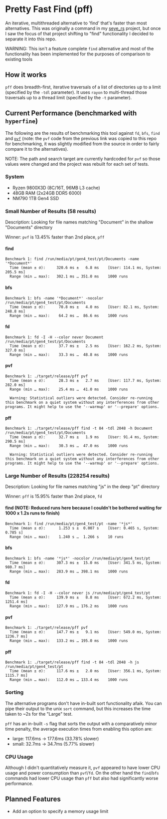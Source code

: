 # Pretty Fast Find (pff)
An iterative, multithreaded alternative to 'find' that's faster than most alternatives. This was originally a command in my [seye_rs](https://github.com/pericles-tpt/seye_rs) project, but once I saw the focus of that project shifting to "find" functionality I decided to separate it into this repo.

WARNING: This isn't a feature complete `find` alternative and most of the functionality has been implemented for the purposes of comparison to existing tools

## How it works
`pff` does breadth-first, iterative traversals of a list of directories up to a limit (specified by the `-tdl` parameter). It uses `rayon` to multi-thread those traversals up to a thread limit (specified by the `-t` parameter).

## Current Performance (benchmarked with `hyperfine`) 
The following are the results of benchmarking this tool against `fd`, `bfs`, `find` and [`pvf`](https://mastodon.social/@pervognsen/110739397974530013) (note: the `pvf` code from the previous link was copied to this repo for benchmarking, it was slightly modified from the source in order to fairly compare it to the alternatives).

NOTE: The path and search target are currently hardcoded for `pvf` so those values were changed and the project was rebuilt for each set of tests.

### System
- Ryzen 9800X3D (8C/16T, 96MB L3 cache)
- 48GB RAM (2x24GB DDR5 6000)
- NM790 1TB Gen4 SSD

### Small Number of Results (58 results)
Description: Looking for file names matching "Document" in the shallow "Documents" directory

Winner: `pvf` is 13.45% faster than 2nd place, `pff`
#### find
```
Benchmark 1: find /run/media/pt/gen4_test/pt/Documents -name '*Document*'
  Time (mean ± σ):     320.6 ms ±   6.8 ms    [User: 114.1 ms, System: 205.5 ms]
  Range (min … max):   302.1 ms … 351.0 ms    1000 runs
```
#### bfs
```
Benchmark 1: bfs -name '*Document*' -nocolor /run/media/pt/gen4_test/pt/Documents
  Time (mean ± σ):      70.8 ms ±   4.0 ms    [User: 82.1 ms, System: 248.8 ms]
  Range (min … max):    64.2 ms …  86.6 ms    1000 runs
```
#### fd
```
Benchmark 1: fd -I -H --color never Document /run/media/pt/gen4_test/pt/Documents
  Time (mean ± σ):      37.7 ms ±   2.5 ms    [User: 162.2 ms, System: 327.0 ms]
  Range (min … max):    33.3 ms …  48.8 ms    1000 runs
```
#### pvf
```
Benchmark 1: ./target/release/pff pvf
  Time (mean ± σ):      28.3 ms ±   2.7 ms    [User: 117.7 ms, System: 282.0 ms]
  Range (min … max):    25.4 ms …  41.0 ms    1000 runs
 
  Warning: Statistical outliers were detected. Consider re-running this benchmark on a quiet system without any interferences from other programs. It might help to use the '--warmup' or '--prepare' options.
```
#### pff
```
Benchmark 1: ./target/release/pff find -t 84 -tdl 2048 -h Document /run/media/pt/gen4_test/pt/Documents
  Time (mean ± σ):      32.7 ms ±   1.9 ms    [User: 91.4 ms, System: 290.5 ms]
  Range (min … max):    30.3 ms …  47.0 ms    1000 runs
 
  Warning: Statistical outliers were detected. Consider re-running this benchmark on a quiet system without any interferences from other programs. It might help to use the '--warmup' or '--prepare' options.
```
### Large Number of Results (228254 results)
Description: Looking for file names matching "js" in the deep "pt" directory

Winner: `pff` is 15.95% faster than 2nd place, `fd`
#### find (NOTE: Reduced runs here because I couldn't be bothered waiting for 1000 x 1.2s runs to finish)
```
Benchmark 1: find /run/media/pt/gen4_test/pt -name '*js*'
  Time (mean ± σ):      1.253 s ±  0.007 s    [User: 0.465 s, System: 0.785 s]
  Range (min … max):    1.240 s …  1.266 s    10 runs
```
#### bfs
```
Benchmark 1: bfs -name '*js*' -nocolor /run/media/pt/gen4_test/pt
  Time (mean ± σ):     307.3 ms ±  15.0 ms    [User: 341.5 ms, System: 980.7 ms]
  Range (min … max):   283.9 ms … 398.1 ms    1000 runs
```
#### fd
```
Benchmark 1: fd -I -H --color never js /run/media/pt/gen4_test/pt
  Time (mean ± σ):     139.9 ms ±   8.8 ms    [User: 672.2 ms, System: 1251.4 ms]
  Range (min … max):   127.9 ms … 176.2 ms    1000 runs
```
#### pvf
```
Benchmark 1: ./target/release/pff pvf
  Time (mean ± σ):     147.7 ms ±   9.1 ms    [User: 549.0 ms, System: 1236.7 ms]
  Range (min … max):   133.2 ms … 195.0 ms    1000 runs
```
#### pff
```
Benchmark 1: ./target/release/pff find -t 84 -tdl 2048 -h js /run/media/pt/gen4_test/pt
  Time (mean ± σ):     117.6 ms ±   2.0 ms    [User: 356.1 ms, System: 1115.7 ms]
  Range (min … max):   112.0 ms … 133.4 ms    1000 runs
```

### Sorting
The alternative programs don't have in-built sort functionality afaik. You can pipe their output to the unix `sort` command, but this increases the time taken to ~2s for the "Large" test.

`pff` has an in-built `-s` flag that sorts the output with a comparatively minor time penalty, the average execution times from enabling this option are:
- large: 117.6ms -> 177.6ms (33.78% slower)
- small: 32.7ms  -> 34.7ms  (5.77% slower)

### CPU Usage
Although I didn't quantitatively measure it, `pvf` appeared to have lower CPU usage and power consumption than `pvf`/`fd`. On the other hand the `find`/`bfs` commands had lower CPU usage than `pff` but also had significantly worse performance.

## Planned Features
- Add an option to specify a memory usage limit
